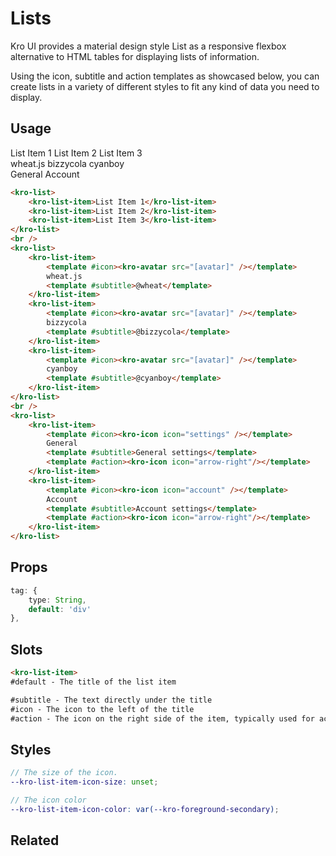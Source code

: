 # Lists
Kro UI provides a material design style List as a responsive flexbox alternative to HTML tables for displaying lists of information.

Using the icon, subtitle and action templates as showcased below, you can create lists in a variety of different styles to fit any kind of data you need to display.

## Usage

<kro-list>
    <kro-list-item>List Item 1</kro-list-item>
    <kro-list-item>List Item 2</kro-list-item>
    <kro-list-item>List Item 3</kro-list-item>
</kro-list>
<br />
<kro-list>
    <kro-list-item>
        <template #icon><kro-avatar src="https://cdn.discordapp.com/avatars/124211772465872899/c2512635e5b0c1bfadc20fd219ec9ed0.png?size=128" /></template>
        wheat.js
        <template #subtitle>@wheat</template>
    </kro-list-item>
    <kro-list-item>
        <template #icon><kro-avatar src="https://cdn.discordapp.com/avatars/123806469807144961/4829c5110aa76b7443fdf6e2c98d02fa.png?size=128" /></template>
        bizzycola
        <template #subtitle>@bizzycola</template>
    </kro-list-item>
    <kro-list-item>
        <template #icon><kro-avatar src="https://cdn.discordapp.com/avatars/204577703217594368/1a30ba6d2186bc132be2000fbef54cd3.png?size=128" /></template>
        cyanboy
        <template #subtitle>@cyanboy</template>
    </kro-list-item>
</kro-list>
<br />
<kro-list>
    <kro-list-item>
        <template #icon><kro-icon icon="settings" /></template>
        General
        <template #subtitle>General settings</template>
        <template #action><kro-icon icon="arrow-right"/></template>
    </kro-list-item>
    <kro-list-item>
        <template #icon><kro-icon icon="account" /></template>
        Account
        <template #subtitle>Account settings</template>
        <template #action><kro-icon icon="arrow-right"/></template>
    </kro-list-item>
</kro-list>

```html
<kro-list>
    <kro-list-item>List Item 1</kro-list-item>
    <kro-list-item>List Item 2</kro-list-item>
    <kro-list-item>List Item 3</kro-list-item>
</kro-list>
<br />
<kro-list>
    <kro-list-item>
        <template #icon><kro-avatar src="[avatar]" /></template>
        wheat.js
        <template #subtitle>@wheat</template>
    </kro-list-item>
    <kro-list-item>
        <template #icon><kro-avatar src="[avatar]" /></template>
        bizzycola
        <template #subtitle>@bizzycola</template>
    </kro-list-item>
    <kro-list-item>
        <template #icon><kro-avatar src="[avatar]" /></template>
        cyanboy
        <template #subtitle>@cyanboy</template>
    </kro-list-item>
</kro-list>
<br />
<kro-list>
    <kro-list-item>
        <template #icon><kro-icon icon="settings" /></template>
        General
        <template #subtitle>General settings</template>
        <template #action><kro-icon icon="arrow-right"/></template>
    </kro-list-item>
    <kro-list-item>
        <template #icon><kro-icon icon="account" /></template>
        Account
        <template #subtitle>Account settings</template>
        <template #action><kro-icon icon="arrow-right"/></template>
    </kro-list-item>
</kro-list>
```

## Props
```ts
tag: {
    type: String,
    default: 'div'
},
```

## Slots
```html
<kro-list-item>
#default - The title of the list item

#subtitle - The text directly under the title
#icon - The icon to the left of the title
#action - The icon on the right side of the item, typically used for actions.
```
## Styles
```scss
// The size of the icon.
--kro-list-item-icon-size: unset;

// The icon color
--kro-list-item-icon-color: var(--kro-foreground-secondary);
```


## Related
<press-article-link title="Navigation" subtitle="Fancy that sidebar on the left of this page? Then you are going to love this!" to="/components/navigation"></press-article-link>